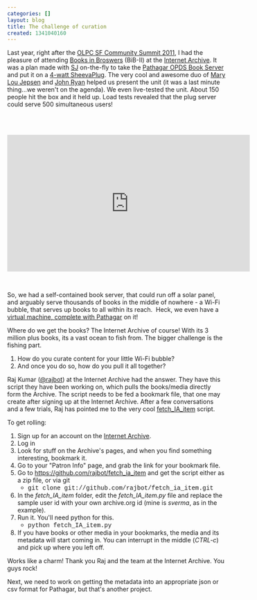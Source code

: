```yaml
---
categories: []
layout: blog
title: The challenge of curation
created: 1341040160
---
```

<p>Last year, right after the <a href="http://olpcs.org/Community Summit 2011" target="_blank">OLPC SF Community Summit 2011</a>, I had the pleasure of attending <a href="http://bib.archive.org/" target="_blank">Books in Broswers</a> (BiB-II) at the <a href="http://archive.org" target="_blank">Internet Archive</a>. It was a plan made with <a href="https://en.wikipedia.org/wiki/User:Sj" target="_blank">SJ</a> on-the-fly to take the <a href="http://www.slideshare.net/sverma/pathagar-a-book-server" target="_blank">Pathagar OPDS Book Server</a> and put it on a <a href="http://olpcsf.org/projects/pathagar-sheevaplug-edition" target="_blank">4-watt SheevaPlug</a>. The very cool and awesome duo of <a href="https://en.wikipedia.org/wiki/Mary_Lou_Jepsen" target="_blank">Mary Lou Jepsen</a> and <a href="http://www.pixelqi.com/about_us" target="_blank">John Ryan</a> helped us present the unit (it was a last minute thing...we weren&#39;t on the agenda). We even live-tested the unit. About 150 people hit the box and it held up. Load tests revealed that the plug server could serve 500 simultaneous users!</p>
<p>&nbsp;</p>
<p>&nbsp;<iframe allowfullscreen="" frameborder="0" height="315" src="http://www.youtube.com/embed/ikvwj54koLk" width="560"></iframe></p>
<p>&nbsp;</p>
<p>So, we had a self-contained book server, that could run off a solar panel, and arguably serve thousands of books in the middle of nowhere - a Wi-Fi bubble, that serves up books to all within its reach.&nbsp; Heck, we even have a <a href="http://olpcsf.org/node/60" target="_blank">virtual machine, complete with Pathagar</a> on it!</p>
<p>Where do we get the books? The Internet Archive of course! With its 3 million plus books, its a vast ocean to fish from. The bigger challenge is the fishing part.</p>
<ol>
	<li>
		How do you curate content for your little Wi-Fi bubble?</li>
	<li>
		And once you do so, how do you pull it all together?</li>
</ol>
<p>Raj Kumar (<a href="https://twitter.com/rajbot" target="_blank">@rajbot</a>) at the Internet Archive had the answer. They have this script they have been working on, which pulls the books/media directly form the Archive. The script needs to be fed a bookmark file, that one may create after signing up at the Internet Archive. After a few conversations and a few trials, Raj has pointed me to the very cool <a href="https://github.com/rajbot/fetch_ia_item" target="_blank">fetch_IA_item</a> script.&nbsp;</p>
<p>To get rolling:</p>
<ol>
	<li>
		Sign up for an account on the <a href="http://archive.org/account/login.php" target="_blank">Internet Archive</a>.</li>
	<li>
		Log in</li>
	<li>
		Look for stuff on the Archive&#39;s pages, and when you find something interesting, bookmark it.</li>
	<li>
		Go to your &quot;Patron Info&quot; page, and grab the link for your bookmark file.</li>
	<li>
		Go to <a href="https://github.com/rajbot/fetch_ia_item" target="_blank">https://github.com/rajbot/fetch_ia_item</a> and get the script either as a zip file, or via git
		<ul>
			<li>
				<span style="font-family: courier new,courier,monospace;">git clone git://github.com/rajbot/fetch_ia_item.git</span></li>
		</ul>
	</li>
	<li>
		In the <em>fetch_IA_item</em> folder, edit the <em>fetch_IA_item.py</em> file and replace the sample user id with your own archive.org id (mine is <em>sverma</em>, as in the example).</li>
	<li>
		Run it. You&#39;ll need python for this.
		<ul>
			<li>
				<span style="font-family: courier new,courier,monospace;">python fetch_IA_item.py</span></li>
		</ul>
	</li>
	<li>
		If you have books or other media in your bookmarks, the media and its metadata will start coming in. You can interrupt in the middle (<em>CTRL-c</em>) and pick up where you left off.</li>
</ol>
<p>Works like a charm! Thank you Raj and the team at the Internet Archive. You guys rock!</p>
<p>Next, we need to work on getting the metadata into an appropriate json or csv format for Pathagar, but that&#39;s another project.</p>
